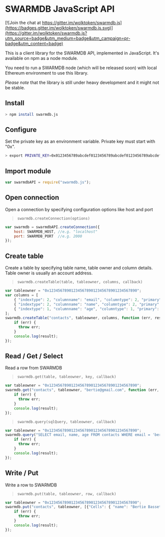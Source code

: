 # SWARMDB JavaScript API

[![Join the chat at https://gitter.im/wolktoken/swarmdb.js](https://badges.gitter.im/wolktoken/swarmdb.js.svg)](https://gitter.im/wolktoken/swarmdb.js?utm_source=badge&utm_medium=badge&utm_campaign=pr-badge&utm_content=badge)

This is a client library for the SWARMDB API, implemented in JavaScript. It's available on npm as a node module.

You need to run a SWARMDB node (which will be released soon) with local Ethereum environment to use this library.

*Please note* that the library is still under heavy development and it might not be stable.

## Install
```bash
> npm install swarmdb.js
```

## Configure
Set the private key as an environment variable. Private key must start with "0x".
```bash
> export PRIVATE_KEY=0x0123456789abcdef0123456789abcdef0123456789abcdef0123456789abcdef
```

## Import module
```javascript
var swarmdbAPI = require("swarmdb.js");
```

## Open connection
Open a connection by specifying configuration options like host and port
> `swarmdb.createConnection(options)`
```javascript
var swarmdb = swarmdbAPI.createConnection({
    host: SWARMDB_HOST, //e.g. "localhost"
    port: SWARMDB_PORT  //e.g. 2000
});
```

## Create table
Create a table by specifying table name, table owner and column details.
Table owner is usually an account address.
> `swarmdb.createTable(table, tableowner, columns, callback)`
```javascript
var tableowner = "0x1234567890123456789012345678901234567890";
var columns = [
    { "indextype": 2, "columnname": "email", "columntype": 2, "primary": 1 },
    { "indextype": 2, "columnname": "name", "columntype": 2, "primary": 0 },
    { "indextype": 1, "columnname": "age", "columntype": 1, "primary": 0 }
];
swarmdb.createTable("contacts", tableowner, columns, function (err, result) {
    if (err) {
      throw err;
    }
    console.log(result);
});
```

## Read / Get / Select
Read a row from SWARMDB
> `swarmdb.get(table, tableowner, key, callback)`
```javascript
var tableowner = "0x1234567890123456789012345678901234567890";
swarmdb.get("contacts", tableowner, "bertie@gmail.com", function (err, result) {
    if (err) {
      throw err;
    }
    console.log(result);
});
```

> `swarmdb.query(sqlQuery, tableowner, callback)`
```javascript
var tableowner = "0x1234567890123456789012345678901234567890";
swarmdb.query("SELECT email, name, age FROM contacts WHERE email = 'bertie@gmail.com'", tableowner, function (err, result) {
    if (err) {
      throw err;
    }
    console.log(result);
});
```

## Write / Put
Write a row to SWARMDB
> `swarmdb.put(table, tableowner, row, callback)`
```javascript
var tableowner = "0x1234567890123456789012345678901234567890";
swarmdb.put("contacts", tableowner, [{"Cells": { "name": "Bertie Basset", "age": 7, "email": "bertie@gmail.com" }}],  function (err, result) {
    if (err) {
      throw err;
    }
    console.log(result);
});
```